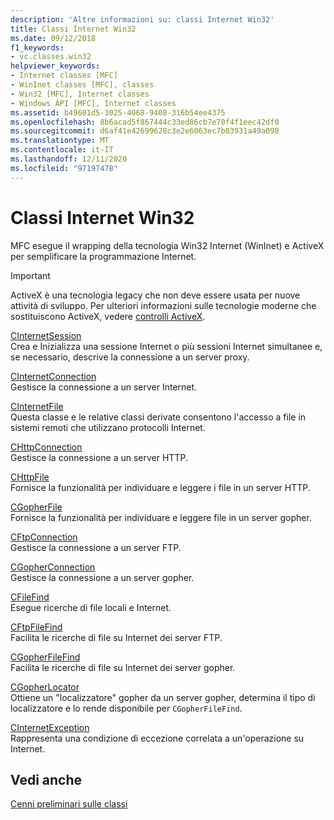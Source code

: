```yaml
---
description: 'Altre informazioni su: classi Internet Win32'
title: Classi Internet Win32
ms.date: 09/12/2018
f1_keywords:
- vc.classes.win32
helpviewer_keywords:
- Internet classes [MFC]
- WinInet classes [MFC], classes
- Win32 [MFC], Internet classes
- Windows API [MFC], Internet classes
ms.assetid: b49601d5-3025-4068-9408-316b54ee4375
ms.openlocfilehash: 8b6acad5f867444c33ed86cb7e70f4f1eec42df0
ms.sourcegitcommit: d6af41e42699628c3e2e6063ec7b03931a49a098
ms.translationtype: MT
ms.contentlocale: it-IT
ms.lasthandoff: 12/11/2020
ms.locfileid: "97197478"
---
```

# <a name="win32-internet-classes"></a>Classi Internet Win32

MFC esegue il wrapping della tecnologia Win32 Internet (WinInet) e ActiveX per semplificare la programmazione Internet.

>[!IMPORTANT]
> ActiveX è una tecnologia legacy che non deve essere usata per nuove attività di sviluppo. Per ulteriori informazioni sulle tecnologie moderne che sostituiscono ActiveX, vedere [controlli ActiveX](activex-controls.md).

[CInternetSession](../mfc/reference/cinternetsession-class.md)<br/>
Crea e Inizializza una sessione Internet o più sessioni Internet simultanee e, se necessario, descrive la connessione a un server proxy.

[CInternetConnection](../mfc/reference/cinternetconnection-class.md)<br/>
Gestisce la connessione a un server Internet.

[CInternetFile](../mfc/reference/cinternetfile-class.md)<br/>
Questa classe e le relative classi derivate consentono l'accesso a file in sistemi remoti che utilizzano protocolli Internet.

[CHttpConnection](../mfc/reference/chttpconnection-class.md)<br/>
Gestisce la connessione a un server HTTP.

[CHttpFile](../mfc/reference/chttpfile-class.md)<br/>
Fornisce la funzionalità per individuare e leggere i file in un server HTTP.

[CGopherFile](../mfc/reference/cgopherfile-class.md)<br/>
Fornisce la funzionalità per individuare e leggere file in un server gopher.

[CFtpConnection](../mfc/reference/cftpconnection-class.md)<br/>
Gestisce la connessione a un server FTP.

[CGopherConnection](../mfc/reference/cgopherconnection-class.md)<br/>
Gestisce la connessione a un server gopher.

[CFileFind](../mfc/reference/cfilefind-class.md)<br/>
Esegue ricerche di file locali e Internet.

[CFtpFileFind](../mfc/reference/cftpfilefind-class.md)<br/>
Facilita le ricerche di file su Internet dei server FTP.

[CGopherFileFind](../mfc/reference/cgopherfilefind-class.md)<br/>
Facilita le ricerche di file su Internet dei server gopher.

[CGopherLocator](../mfc/reference/cgopherlocator-class.md)<br/>
Ottiene un "localizzatore" gopher da un server gopher, determina il tipo di localizzatore e lo rende disponibile per `CGopherFileFind`.

[CInternetException](../mfc/reference/cinternetexception-class.md)<br/>
Rappresenta una condizione di eccezione correlata a un'operazione su Internet.

## <a name="see-also"></a>Vedi anche

[Cenni preliminari sulle classi](../mfc/class-library-overview.md)
